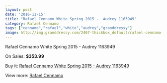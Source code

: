 ```yaml
---
layout: post
date: '2016-11-15'
title: "Rafael Cennamo White Spring 2015 -  Audrey 1163949"
category: Rafael Cennamo
tags: ["cennamo","rafael","white","audrey","granddressy"]
image: http://img.granddressy.com/2467-thickbox_default/rafael-cennamo-white-spring-2015-audrey-1163949.jpg
---
```

Rafael Cennamo White Spring 2015 -  Audrey 1163949

On Sales: **$353.99**
<a href="https://www.granddressy.com/en/rafael-cennamo/2023-rafael-cennamo-white-spring-2015-audrey-1163949.html"><amp-img layout="responsive" width="600" height="600" src="//img.granddressy.com/2467-thickbox_default/rafael-cennamo-white-spring-2015-audrey-1163949.jpg" alt="Rafael Cennamo White Spring 2015 -  Audrey 1163949 0" /></a>
<a href="https://www.granddressy.com/en/rafael-cennamo/2023-rafael-cennamo-white-spring-2015-audrey-1163949.html"><amp-img layout="responsive" width="600" height="600" src="//img.granddressy.com/2468-thickbox_default/rafael-cennamo-white-spring-2015-audrey-1163949.jpg" alt="Rafael Cennamo White Spring 2015 -  Audrey 1163949 1" /></a>

Buy it: [Rafael Cennamo White Spring 2015 -  Audrey 1163949](https://www.granddressy.com/en/rafael-cennamo/2023-rafael-cennamo-white-spring-2015-audrey-1163949.html "Rafael Cennamo White Spring 2015 -  Audrey 1163949")

View more: [Rafael Cennamo](https://www.granddressy.com/en/93-rafael-cennamo "Rafael Cennamo")